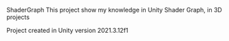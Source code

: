 ShaderGraph
This project show my knowledge in Unity Shader Graph, in 3D projects

Project created in Unity version 2021.3.12f1
